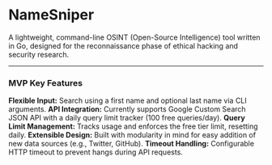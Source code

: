 # NameSniper
A lightweight, command-line OSINT (Open-Source Intelligence) tool written in Go, designed for the reconnaissance phase of ethical hacking and security research.

---
### MVP Key Features

**Flexible Input:** Search using a first name and optional last name via CLI arguments.
**API Integration:** Currently supports Google Custom Search JSON API with a daily query limit tracker (100 free queries/day).
**Query Limit Management:** Tracks usage and enforces the free tier limit, resetting daily.
**Extensible Design:** Built with modularity in mind for easy addition of new data sources (e.g., Twitter, GitHub).
**Timeout Handling:** Configurable HTTP timeout to prevent hangs during API requests.
